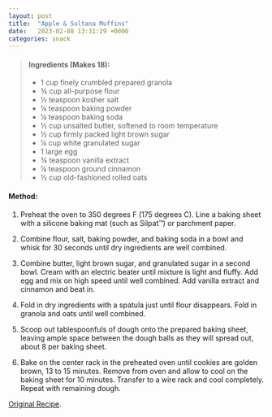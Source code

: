 ```yaml
---
layout: post
title:  "Apple & Sultana Muffins"
date:   2023-02-08 13:31:29 +0000
categories: snack
---
```

> #### Ingredients (Makes 18):
>
> - 1 cup finely crumbled prepared granola
> - ¾ cup all-purpose flour
> - ½ teaspoon kosher salt
> - ¼ teaspoon baking powder
> - ¼ teaspoon baking soda
> - ½ cup unsalted butter, softened to room temperature
> - ½ cup firmly packed light brown sugar
> - ¼ cup white granulated sugar
> - 1 large egg
> - ¾ teaspoon vanilla extract
> - ¼ teaspoon ground cinnamon
> - ½ cup old-fashioned rolled oats



#### Method:


1. Preheat the oven to 350 degrees F (175 degrees C). Line a baking sheet with a silicone baking mat (such as Silpat™) or parchment paper.

2. Combine flour, salt, baking powder, and baking soda in a bowl and whisk for 30 seconds until dry ingredients are well combined.

3. Combine butter, light brown sugar, and granulated sugar in a second bowl. Cream with an electric beater until mixture is light and fluffy. Add egg and mix on high speed until well combined. Add vanilla extract and cinnamon and beat in.

4. Fold in dry ingredients with a spatula just until flour disappears. Fold in granola and oats until well combined.

5. Scoop out tablespoonfuls of dough onto the prepared baking sheet, leaving ample space between the dough balls as they will spread out, about 8 per baking sheet.

6. Bake on the center rack in the preheated oven until cookies are golden brown, 13 to 15 minutes. Remove from oven and allow to cool on the baking sheet for 10 minutes. Transfer to a wire rack and cool completely. Repeat with remaining dough.


[Original Recipe][original-recipe].

[original-recipe]: https://www.allrecipes.com/recipe/8489191/granola-oatmeal-cookies/